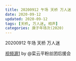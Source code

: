 ```yaml
---
title: 20200912 午场 天桥 万人迷
date: 2020-09-12
updated: 2020-09-12
tags: [天桥, 万人迷, 相声]
categories: 庚子年场次(2020) 
---
```

20200912 午场 天桥 万人迷



[视频源1](https://weibo.com/6574451359/Jkj5lnXkW) by @栾云平粉丝团后援会

